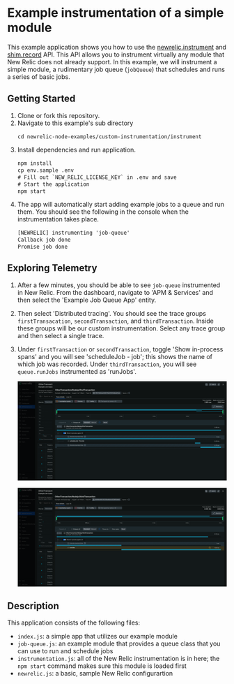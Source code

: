 # Example instrumentation of a simple module

This example application shows you how to use the [newrelic.instrument](https://newrelic.github.io/node-newrelic/API.html#instrument) and [shim.record](https://newrelic.github.io/node-newrelic/Shim.html#record) API. This API allows you to instrument virtually any module that New Relic does not already support. In this example, we will instrument a simple module, a rudimentary job queue (`jobQueue`) that schedules and runs a series of basic jobs.

## Getting Started

1. Clone or fork this repository.
2. Navigate to this example's sub directory
   ```
   cd newrelic-node-examples/custom-instrumentation/instrument
   ```
3. Install dependencies and run application.
   ```
   npm install
   cp env.sample .env
   # Fill out `NEW_RELIC_LICENSE_KEY` in .env and save 
   # Start the application
   npm start
   ```
4. The app will automatically start adding example jobs to a queue and run them. You should see the following in the console when the instrumentation takes place.
   ```
   [NEWRELIC] instrumenting 'job-queue'
   Callback job done
   Promise job done
   ```

## Exploring Telemetry

1. After a few minutes, you should be able to see `job-queue` instrumented in New Relic. From the dashboard, navigate to 'APM & Services' and then select the 'Example Job Queue App' entity.
2. Then select 'Distributed tracing'. You should see the trace groups `firstTransacation`, `secondTransaction`, and `thirdTransaction`. Inside these groups will be our custom instrumentation. Select any trace group and then select a single trace.
3. Under `firstTransaction` or `secondTransaction`, toggle 'Show in-process spans' and you will see 'scheduleJob - job'; this shows the name of which job was recorded. Under `thirdTransaction`, you will see `queue.runJobs` instrumented as 'runJobs'.

   ![1722869774240](./image/README/1722869774240.png)

   ![1722869857647](./image/README/1722869857647.png)

## Description

This application consists of the following files:

* `index.js`: a simple app that utilizes our example module
* `job-queue.js`: an example module that provides a queue class that you can use to run and schedule jobs
* `instrumentation.js`: all of the New Relic instrumentation is in here; the `npm start` command makes sure this module is loaded first
* `newrelic.js`: a basic, sample New Relic configurartion

